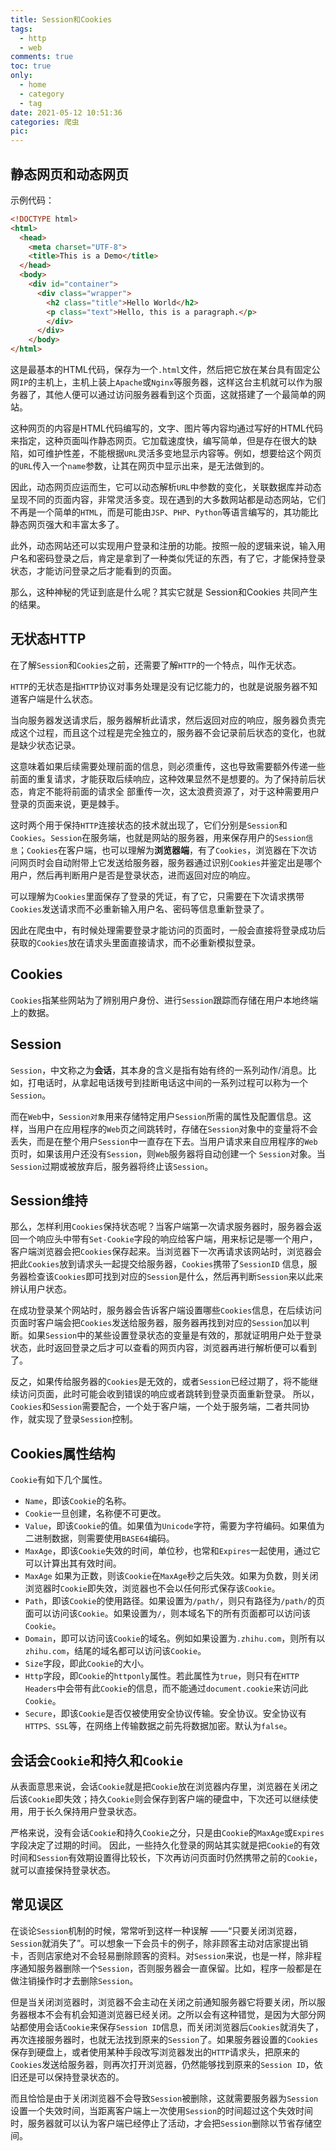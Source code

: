 ```yaml
---
title: Session和Cookies
tags:
  - http
  - web
comments: true
toc: true
only:
  - home
  - category
  - tag
date: 2021-05-12 10:51:36
categories: 爬虫
pic:
---
```


## 静态网页和动态网页

示例代码：

```html
<!DOCTYPE html>
<html>
  <head>
    <meta charset="UTF-8">
    <title>This is a Demo</title> 
  </head>
  <body> 
    <div id="container">
      <div class="wrapper"> 
        <h2 class="title">Hello World</h2> 
        <p class="text">Hello, this is a paragraph.</p> 
        </div> 
      </div> 
    </body> 
</html>
```

这是最基本的HTML代码，保存为一个`.html`文件，然后把它放在某台具有固定公网`IP`的主机上，主机上装上`Apache`或`Nginx`等服务器，这样这台主机就可以作为服务器了，其他人便可以通过访问服务器看到这个页面，这就搭建了一个最简单的网站。

这种网页的内容是HTML代码编写的，文字、图片等内容均通过写好的HTML代码来指定，这种页面叫作静态网页。它加载速度快，编写简单，但是存在很大的缺陷，如可维护性差，不能根据`URL`灵活多变地显示内容等。例如，想要给这个网页的`URL`传入一个`name`参数，让其在网页中显示出来，是无法做到的。

因此，动态网页应运而生，它可以动态解析`URL`中参数的变化，关联数据库并动态呈现不同的页面内容，非常灵活多变。现在遇到的大多数网站都是动态网站，它们不再是一个简单的`HTML`，而是可能由`JSP`、`PHP`、`Python`等语言编写的，其功能比静态网页强大和丰富太多了。

此外，动态网站还可以实现用户登录和注册的功能。按照一般的逻辑来说，输入用户名和密码登录之后，肯定是拿到了一种类似凭证的东西，有了它，才能保持登录状态，才能访问登录之后才能看到的页面。

那么，这种神秘的凭证到底是什么呢？其实它就是 Session和Cookies 共同产生的结果。

## 无状态HTTP

在了解`Session`和`Cookies`之前，还需要了解`HTTP`的一个特点，叫作无状态。

`HTTP`的无状态是指`HTTP`协议对事务处理是没有记忆能力的，也就是说服务器不知道客户端是什么状态。

当向服务器发送请求后，服务器解析此请求，然后返回对应的响应，服务器负责完成这个过程，而且这个过程是完全独立的，服务器不会记录前后状态的变化，也就是缺少状态记录。

这意味着如果后续需要处理前面的信息，则必须重传，这也导致需要额外传递一些前面的重复请求，才能获取后续响应，这种效果显然不是想要的。为了保持前后状态，肯定不能将前面的请求全 部重传一次，这太浪费资源了，对于这种需要用户登录的页面来说，更是棘手。

这时两个用于保持`HTTP`连接状态的技术就出现了，它们分别是`Session`和`Cookies`。`Session`在服务端，也就是网站的服务器，用来保存用户的`Session信息`；`Cookies`在客户端，也可以理解为**浏览器端**，有了`Cookies`，浏览器在下次访问网页时会自动附带上它发送给服务器，服务器通过识别`Cookies`并鉴定出是哪个用户，然后再判断用户是否是登录状态，进而返回对应的响应。

可以理解为`Cookies`里面保存了登录的凭证，有了它，只需要在下次请求携带`Cookies`发送请求而不必重新输入用户名、密码等信息重新登录了。

因此在爬虫中，有时候处理需要登录才能访问的页面时，一般会直接将登录成功后获取的`Cookies`放在请求头里面直接请求，而不必重新模拟登录。

## Cookies

`Cookies`指某些网站为了辨别用户身份、进行`Session`跟踪而存储在用户本地终端上的数据。

## Session

`Session`，中文称之为**会话**，其本身的含义是指有始有终的一系列动作/消息。比如，打电话时，从拿起电话拨号到挂断电话这中间的一系列过程可以称为一个 `Session`。

而在`Web`中，`Session对象`用来存储特定用户`Session`所需的属性及配置信息。这样，当用户在应用程序的`Web`页之间跳转时，存储在`Session`对象中的变量将不会丢失，而是在整个用户`Session`中一直存在下去。当用户请求来自应用程序的`Web`页时，如果该用户还没有`Session`，则`Web`服务器将自动创建一个 `Session`对象。当`Session`过期或被放弃后，服务器将终止该`Session`。

## Session维持

那么，怎样利用`Cookies`保持状态呢？当客户端第一次请求服务器时，服务器会返回一个响应头中带有`Set-Cookie`字段的响应给客户端，用来标记是哪一个用户，客户端浏览器会把`Cookies`保存起来。当浏览器下一次再请求该网站时，浏览器会把此`Cookies`放到请求头一起提交给服务器，`Cookies`携带了`SessionID` 信息，服务器检查该`Cookies`即可找到对应的`Session`是什么，然后再判断`Session`来以此来辨认用户状态。

在成功登录某个网站时，服务器会告诉客户端设置哪些`Cookies`信息，在后续访问页面时客户端会把`Cookies`发送给服务器，服务器再找到对应的`Session`加以判断。如果`Session`中的某些设置登录状态的变量是有效的，那就证明用户处于登录状态，此时返回登录之后才可以查看的网页内容，浏览器再进行解析便可以看到了。

反之，如果传给服务器的`Cookies`是无效的，或者`Session`已经过期了，将不能继续访问页面，此时可能会收到错误的响应或者跳转到登录页面重新登录。 所以，`Cookies`和`Session`需要配合，一个处于客户端，一个处于服务端，二者共同协作，就实现了登录`Session`控制。

## Cookies属性结构

`Cookie`有如下几个属性。

- `Name`，即该`Cookie`的名称。
- `Cookie`一旦创建，名称便不可更改。
- `Value`，即该`Cookie`的值。如果值为`Unicode`字符，需要为字符编码。如果值为二进制数据，则需要使用`BASE64`编码。
- `MaxAge`，即该`Cookie`失效的时间，单位秒，也常和`Expires`一起使用，通过它可以计算出其有效时间。
- `MaxAge` 如果为正数，则该`Cookie`在`MaxAge`秒之后失效。如果为负数，则关闭浏览器时`Cookie`即失效，浏览器也不会以任何形式保存该`Cookie`。
- `Path`，即该`Cookie`的使用路径。如果设置为`/path/`，则只有路径为`/path/`的页面可以访问该`Cookie`。如果设置为`/`，则本域名下的所有页面都可以访问该`Cookie`。
- `Domain`，即可以访问该`Cookie`的域名。例如如果设置为`.zhihu.com`，则所有以`zhihu.com`，结尾的域名都可以访问该`Cookie`。
- `Size`字段，即此`Cookie`的大小。
- `Http`字段，即`Cookie`的`httponly`属性。若此属性为`true`，则只有在`HTTP Headers`中会带有此`Cookie`的信息，而不能通过`document.cookie`来访问此`Cookie`。
- `Secure`，即该`Cookie`是否仅被使用安全协议传输。安全协议。安全协议有`HTTPS、SSL`等，在网络上传输数据之前先将数据加密。默认为`false`。

## 会话会`Cookie`和持久和`Cookie`

从表面意思来说，会话`Cookie`就是把`Cookie`放在浏览器内存里，浏览器在关闭之后该`Cookie`即失效；持久`Cookie`则会保存到客户端的硬盘中，下次还可以继续使用，用于长久保持用户登录状态。

严格来说，没有会话`Cookie`和持久`Cookie`之分，只是由`Cookie`的`MaxAge`或`Expires`字段决定了过期的时间。 因此，一些持久化登录的网站其实就是把`Cookie`的有效时间和`Session`有效期设置得比较长，下次再访问页面时仍然携带之前的`Cookie`，就可以直接保持登录状态。

## 常见误区

在谈论`Session`机制的时候，常常听到这样一种误解 ——“只要关闭浏览器，`Session`就消失了”。可以想象一下会员卡的例子，除非顾客主动对店家提出销卡，否则店家绝对不会轻易删除顾客的资料。对`Session`来说，也是一样，除非程序通知服务器删除一个`Session`，否则服务器会一直保留。比如，程序一般都是在做注销操作时才去删除`Session`。

但是当关闭浏览器时，浏览器不会主动在关闭之前通知服务器它将要关闭，所以服务器根本不会有机会知道浏览器已经关闭。之所以会有这种错觉，是因为大部分网站都使用会话`Cookie`来保存`Session ID`信息，而关闭浏览器后`Cookies`就消失了，再次连接服务器时，也就无法找到原来的`Session`了。如果服务器设置的`Cookies`保存到硬盘上，或者使用某种手段改写浏览器发出的`HTTP`请求头，把原来的`Cookies`发送给服务器，则再次打开浏览器，仍然能够找到原来的`Session ID`，依旧还是可以保持登录状态的。

而且恰恰是由于关闭浏览器不会导致`Session`被删除，这就需要服务器为`Session`设置一个失效时间，当距离客户端上一次使用`Session`的时间超过这个失效时间时，服务器就可以认为客户端已经停止了活动，才会把`Session`删除以节省存储空间。
